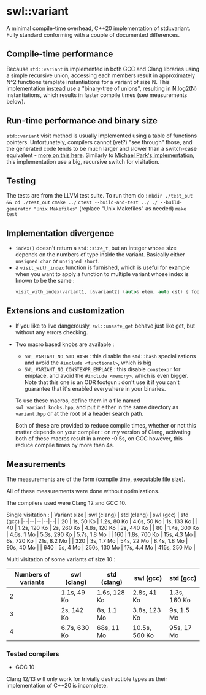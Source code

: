 # swl::variant

A minimal compile-time overhead, C++20 implementation of std::variant. Fully standard conforming with a couple of documented differences. 

## Compile-time performance

Because `std::variant` is implemented in both GCC and Clang libraries using a simple recursive union, accessing each members result in approximately N^2 functions template instantiations for a variant of size N. This implementation instead use a "binary-tree of unions", resulting in N.log2(N) instantiations, which results in faster compile times (see measurements below). 

## Run-time performance and binary size

`std::variant` visit method is usually implemented using a table of functions pointers. Unfortunately, compilers cannot (yet?) "see through" those, and the generated code tends to be much larger and slower than a switch-case equivalent - [more on this here](https://mpark.github.io/programming/2019/01/22/variant-visitation-v2/). Similarly to [Michael Park's implementation](https://github.com/mpark/variant), this implementation use a big, recursive switch for visitation. 

## Testing

The tests are from the LLVM test suite.
To run them do : 
`mkdir ./test_out && cd ./test_out`
`cmake ../`
`ctest --build-and-test ../ ./ --build-generator "Unix Makefiles"` (replace "Unix Makefiles" as needed)
`make test`

## Implementation divergence

* `index()` doesn't return a `std::size_t`, but an integer whose size depends on the numbers of type inside the variant. Basically either `unsigned char` or `unsigned short`. 
* a `visit_with_index` function is furnished, which is useful for example when you want 
  to apply a function to multiple variant whose index is known to be the same : 
  ```cpp
  visit_with_index(variant1, [&variant2] (auto& elem, auto cst) { foo(elem, get<cst>(variant2)); });
  ```

## Extensions and customization 

* If you like to live dangerously, `swl::unsafe_get` behave just like get, but without any errors checking. 

* Two macro based knobs are available : 
	- `SWL_VARIANT_NO_STD_HASH` : this disable the `std::hash` specializations and avoid the `#include <functional>`, which is big
	- `SWL_VARIANT_NO_CONSTEXPR_EMPLACE` : this disable `constexpr` for emplace, and avoid the `#include <memory>`, which is even bigger. Note that this one is an ODR footgun : don't use it if you can't guarantee that it's enabled everywhere in your binaries. 

	To use these macros, define them in a file named `swl_variant_knobs.hpp`, and put it either in the same directory as `variant.hpp` or at the root of a header search path. 

	Both of these are provided to reduce compile times, whether or not this matter depends on your compiler : on my version of Clang, activating both of these macros result in a mere -0.5s, on GCC however, this reduce compile times by more than 4s. 

## Measurements 

The measurements are of the form (compile time, executable file size). 

All of these measurements were done without optimizations. 

The compilers used were Clang 12 and GCC 10. 

Single visitation : 
| Variant size | swl (clang) | std (clang) | swl (gcc) | std (gcc) 
|--|--|--|--|--|
| 20  | 1s, 50 Ko        | 1.2s, 80 Ko   | 4.6s, 50 Ko  | 1s, 133 Ko   |
| 40  | 1.2s, 120 Ko     | 2s, 260 Ko    | 4.8s, 120 Ko | 2s, 440 Ko   |
| 80  | 1.4s, 300 Ko     | 4.6s, 1 Mo    | 5.3s, 290 Ko | 5.7s, 1.8 Mo |
| 160 | 1.8s, 700 Ko     | 15s, 4.3 Mo   | 6s, 720 Ko   | 21s, 8.2 Mo  |
| 320 | 3s, 1.7 Mo       | 54s, 22 Mo    | 8.4s, 1.8 Mo | 90s, 40 Mo   |
| 640 | 5s, 4 Mo         | 250s, 130 Mo  | 17s, 4.4 Mo  | 415s, 250 Mo |

Multi visitation of some variants of size 10 : 

| Numbers of variants | swl (clang) | std (clang) | swl (gcc) | std (gcc) 
|--|--|--|--|--|
| 2 | 1.1s, 49 Ko   | 1.6s, 128 Ko   | 2.8s, 41 Ko    | 1.3s, 160 Ko  |
| 3 | 2s, 142 Ko    | 8s, 1.1 Mo     | 3.8s, 123 Ko   | 9s, 1.5 Mo    |
| 4 | 6.7s, 630 Ko  | 68s, 11 Mo     | 10.5s, 560 Ko  | 95s, 17 Mo    |

### Tested compilers

* GCC 10

Clang 12/13 will only work for trivially destructible types as their implementation of C++20 is incomplete. 
